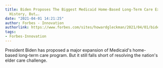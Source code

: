 ```yaml
---
title: Biden Proposes The Biggest Medicaid Home-Based Long-Term Care Expansion In
  History, But….
date: "2021-04-01 14:21:25"
author: Forbes - Innovation
authorlink: https://www.forbes.com/sites/howardgleckman/2021/04/01/biden-proposes-the-biggest-medicaid-home-based-long-term-care-expansion-in-history-but/
tags:
- Forbes-Innovation
---
```

President Biden has proposed a major expansion of Medicaid's home-based long-term care program. But it still falls short of resolving the nation's elder care challenge.